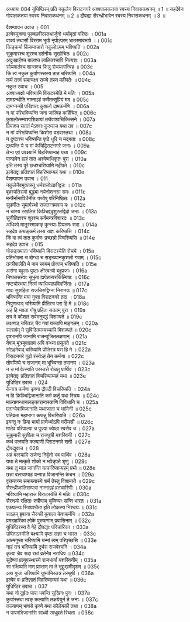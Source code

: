 अध्यायः 004
युधिष्ठिरम् प्रति नकुलेन विराटनगरे अश्वपालकतया स्वस्य निवासकथनम् ॥ 1 ॥ सहदेवेन गोपालकतया स्वस्य निवासकथनम् ॥ 2 ॥ द्रौपद्या सैरन्ध्रीभावेन स्वस्य निवासकथनम् ॥ 3 ॥

वैशम्पायन उवाच ।	001  
इत्येवमुक्त्वा पुरुषप्रवीरस्तथार्जुनो धर्मामृतां वरिष्ठः ।	001a  
वाक्यं तथासौ विरराम भूयो नृपोऽपरम् भ्रातरमाबभाषे ।।	001c  
किङ्कर्मा किंसमाचारो नकुलोऽयम् भविष्यति ।	002a  
सुकुमारश्च शूरश्च दर्शनीयः सुखोचितः ॥	002c  
अदुःखार्हश्च बालश्च लालितश्चापि नित्यशः ।	003a  
सोयमार्तश्च शान्तश्च किन्नु रोचयतात्त्विह ॥	003c  
किं त्वं नकुल कुर्वाणस्तस्य तात चरिष्यसि ।	004a  
कर्म तत्त्वं समाचक्ष्व राज्ये तस्य महीपतेः ॥	004c  
नकुल उवाच ।	005  
अश्वाध्यक्षो भविष्यामि विराटस्येति मे मतिः ।	005a  
दामग्रन्थीति नाम्नाऽहं कर्मैतत्सुप्रियं मम ॥	005c  
दामग्नन्थी परिज्ञातः कुशलो दामकर्मणि ।	006a  
न मां परिभविष्यन्ति जना जात्विह कर्हिचित् ॥	006c  
कुशलोत्स्म्यश्वशिक्षायां तथैवाश्वचिकित्सने ।	007a  
प्रियाश्च सततं मेऽश्वाः कुरुराज यथा तव ॥	007c  
न मां परिभविष्यन्ति किशोरा वडवास्तथा ।	008a  
न दुष्टाश्च भविष्यन्ति पृष्ठे धुरि च मद्गताः ॥	008c  
द्रक्ष्यन्ति ये च मां केचिद्विराटनगरे जनाः ।	009a  
तेभ्य एवं प्रवक्ष्यामि विहरिष्याम्यहं यथा ॥	009c  
पाण्डवेन ह्यहं तात अश्वेष्वधिकृतः पुरा ।	010a  
इति तस्य पुरे छन्नश्चरिष्यामि महीपते ।	010c  
इत्येतद्वः प्रतिज्ञातं विहरिष्याम्यहं यथा ॥	010e  
वैशम्पायन उवाच ।	011  
नकुलेनैवमुक्तस्तु धर्मराजोऽब्रवीद्वचः ।	011a  
बृहस्पतिसमो बुद्ध्या नयेनोशनसा समः ॥	011c  
मन्त्रैर्नानाविधैर्नीतः पथ्येषु परिनिष्ठितः ।	012a  
सुप्रणीतः सुमार्गस्थो राजतन्त्रमवाप यः ॥	012c  
न चास्य स्खलितं किञ्चिद्ददृशुस्तद्विदो जनाः ।	013a  
सुनीतिज्ञश्च शूरश्च सर्वमन्त्रविशारदः ॥	013c  
अधिको मातुरस्माकङ् कुन्त्याः प्रियतमः सदा ।	014a  
सहदेव कथङ्कर्म तस्य राज्ञः करिष्यसि ।	014c  
किं वा त्वं तात कुर्वाणः प्रच्छन्नो विचरिष्यसि ॥	014e  
सहदेव उवाच ।	015  
गोसङ्ख्याता भविष्यामि विराटस्येति रोचये ।	015a  
प्रतिभोक्ता च दोग्धा च सङ्ख्यानकुशलो गवाम् ।	015c  
तन्त्रीपालेति मे नाम स्वयम् प्रोक्तम् भविष्यति ॥	015e  
अरोगा बहुलाः पुष्टाः क्षीरवत्यो बहुप्रजाः ।	016a  
निष्पन्नसत्त्वाः सुभृता ह्यपेतज्वरकिल्बिषाः ॥	016c  
नष्टचोरभया नित्यं व्याधिव्याघ्रविवर्जिताः ।	017a  
गावः सुसहिता राजन्निरुद्विग्ना निरामयः ॥	017c  
भविष्यन्ति मया गुप्ता विराटनगरे तदा ।	018a  
निपुणत्वञ् चरिष्यामि प्रीतिरत्र परा हि मे ॥	018c  
अहं हि भवता गोषु प्रहितः सततम् पुरा ।	019a  
तत्र मे कौशलं सर्वमनुबद्धं विशाम्पते ॥	019c  
लक्षणञ् चरितञ् चैव गवां यच्चापि मङ्गलम् ।	020a  
सत्सर्वम् मे सुविदितमन्यच्चापि विशाम्पते ॥	020c  
वृषभानपि जानामि राजन्पूजितलक्षणान् ।	021a  
येषाम् मूत्रमुपाघ्राय अपि वन्ध्या प्रसूयते ॥	021c  
सोऽहमेवञ् चरिष्यामि प्रीतिरत्र परा हि मे ।	022a  
विराटनगरे गूढो रंस्येऽहं तेन कर्मणा ॥	022c  
तोषयिष्ये च राजानम् मा भूच्चिन्ता तवानघ ।	023a  
न च मां वेत्स्यति परस्तत्ते रोचतु पार्थिव ।	023c  
इत्येतद्वः प्रतिज्ञातं विचरिष्याम्यहं यथा ॥	023e  
युधिष्ठिर उवाच ।	024  
केनात्र कर्मणा कृष्णा द्रौपदी विचरिष्यति ।	024a  
न हि किञ्चिद्विजानाति कर्म कर्तुं यथा स्त्रियः ॥	024c  
माल्यागन्धानलङ्कारान्वस्त्राणि विविधानि च ।	025a  
एतान्येवाभिजानाति यथाजाता च भामिनी ॥	025c  
पतिव्रता महाभागा कथन्नु विचरिष्यति ।	026a  
इयन्तु नः प्रिया भार्या प्राणेभ्योऽपि गरीयसी ॥	026c  
मातेव परिपाल्या च पूज्या ज्येष्ठा स्वसेव च ।	027a  
सुकुमारी सुशीला च राजपुत्री यशस्विनी ।	027c  
कथं वत्स्यति कल्याणी विराटनगरे सती ॥	027e  
द्रौपद्युवाच ।	028  
अहं वत्स्यामि राजेन्द्र निर्वृतो भव पार्थिव ।	028a  
यथा ते मत्कृते शोको न भवेन्नृपते शृणु ।	028c  
यथा तु मान्न जानन्ति यत्करिष्याम्यहम् प्रभो ॥	028e  
छन्ना वत्स्याम्यहं यन्मान्न विजानन्ति केचन ।	029a  
वृत्तन्तच्च समाख्यास्ये शर्म तेस्तु विशाम्पते ॥	029c  
सैरन्ध्रीजातिसम्पन्ना नाम्नाऽहं व्रतचारिणी ।	030a  
भविष्यामि महाराज विराटस्येति मे मतिः ॥	030c  
सैरन्ध्र्यो रक्षिताः स्त्रीणाम् भुजिष्याः सन्ति भारत ।	031a  
एकपत्न्यः स्त्रियश्चैता इति लोकस्य निश्चयः ॥	031c  
साऽहम् ब्रुवाणा सैरन्ध्री कुशला केशकर्मणि ।	032a  
प्रमदाहरिका लोके पुरुषाणाम् प्रवासिनाम् ॥	032c  
युधिष्ठिरस्य वै गेहे द्रौपद्याः परिचारिका ।	033a  
उषिताऽस्मीति वक्ष्यामि पृष्टा राज्ञा च भारत ।	033c  
आत्मगुप्ता चरिष्यामि यन्मां त्वम् परिपृच्छसि ॥	033e  
नाहं तत्र भविष्यामि दुर्भरा राजवेश्मनि ।	034a  
कृत्वा चैव सदा रक्षां व्रतेनैव नराधिप ॥	034c  
सुदेष्णां प्रत्युपस्थास्ये राजभार्यां यशस्विनीम् ।	035a  
सा रक्षिष्यति माम् प्राप्ताम् मा ते भूद्दुःखमीदृशम् ॥	035c  
अथ गुप्ता चरिष्यामि युष्माभिस्तत्र तस्थुषी ।	036a  
इत्येवं वः प्रतिज्ञातं विहरिष्याम्यहं यथा ॥	036c  
युधिष्ठिर उवाच ।	037  
यथा नो दुर्हृदः पापा भवन्ति सुखिनः पुनः ।	037a  
कुर्यास्तथा त्वङ् कल्याणि लक्षयेयुर्न ते जनाः ॥	037c  
कल्याणम् भाषसे कृष्णे यथा कौलेयकी तथा ।	038a  
न पापमभिजानासि साध्वी साधुव्रते स्थिता ॥	038c  
